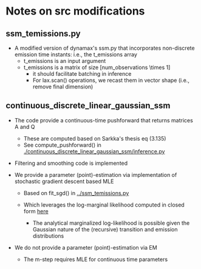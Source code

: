# Notes on src modifications

## ssm_temissions.py

- A modified version of dynamax's ssm.py that incorporates non-discrete emission time instants: i.e., the t_emissions array
    - t_emissions is an input argument
    - t_emissions is a matrix of size [num_observations \times 1]
        - it should facilitate batching in inference
        - For lax.scan() operations, we recast them in vector shape (i.e., remove final dimension) 

## continuous_discrete_linear_gaussian_ssm

- The code provide a continuous-time pushforward that returns matrices A and Q
    - These are computed based on Sarkka's thesis eq (3.135)
    - See compute_pushforward() in [./continuous_discrete_linear_gaussian_ssm/inference.py](./continuous_discrete_linear_gaussian_ssm/inference.py)
    
- Filtering and smoothing code is implemented

- We provide a parameter (point)-estimation via implementation of stochastic gradient descent based MLE
    - Based on fit_sgd() in [../ssm_temissions.py](../ssm_temissions.py)
    
    - Which leverages the log-marginal likelihood computed in closed form [here](https://github.com/iurteaga/hybrid_dynamics_uq/blob/main/src/continuous_discrete_linear_gaussian_ssm/inference.py#L507)
        - The analytical marginalized log-likelihood is possible given the Gaussian nature of the (recursive) transition and emission distributions
    
- We do not provide a parameter (point)-estimation via EM
    - The m-step requires MLE for continuous time parameters


